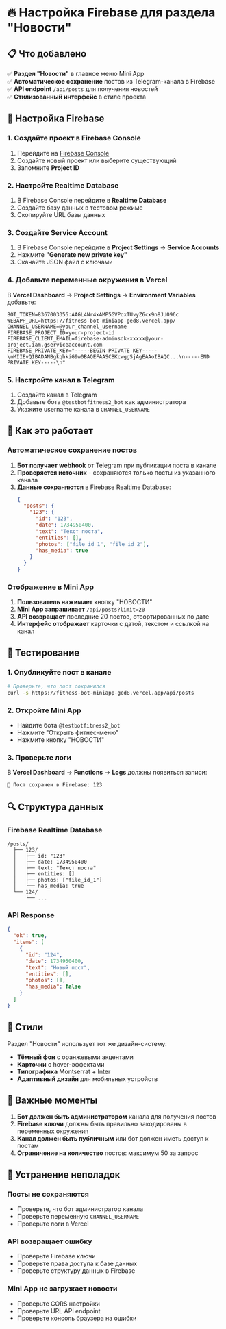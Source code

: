 # 🔥 Настройка Firebase для раздела "Новости"

## 📋 Что добавлено

✅ **Раздел "Новости"** в главное меню Mini App  
✅ **Автоматическое сохранение** постов из Telegram-канала в Firebase  
✅ **API endpoint** `/api/posts` для получения новостей  
✅ **Стилизованный интерфейс** в стиле проекта  

## 🔧 Настройка Firebase

### 1. Создайте проект в Firebase Console

1. Перейдите на [Firebase Console](https://console.firebase.google.com/)
2. Создайте новый проект или выберите существующий
3. Запомните **Project ID**

### 2. Настройте Realtime Database

1. В Firebase Console перейдите в **Realtime Database**
2. Создайте базу данных в тестовом режиме
3. Скопируйте URL базы данных

### 3. Создайте Service Account

1. В Firebase Console перейдите в **Project Settings** → **Service Accounts**
2. Нажмите **"Generate new private key"**
3. Скачайте JSON файл с ключами

### 4. Добавьте переменные окружения в Vercel

В **Vercel Dashboard** → **Project Settings** → **Environment Variables** добавьте:

```
BOT_TOKEN=8367003356:AAGL4Nr4xAMP5GVPoxTUvyZ6cx9n8JU096c
WEBAPP_URL=https://fitness-bot-miniapp-ged8.vercel.app/
CHANNEL_USERNAME=@your_channel_username
FIREBASE_PROJECT_ID=your-project-id
FIREBASE_CLIENT_EMAIL=firebase-adminsdk-xxxxx@your-project.iam.gserviceaccount.com
FIREBASE_PRIVATE_KEY="-----BEGIN PRIVATE KEY-----\nMIIEvQIBADANBgkqhkiG9w0BAQEFAASCBKcwggSjAgEAAoIBAQC...\n-----END PRIVATE KEY-----\n"
```

### 5. Настройте канал в Telegram

1. Создайте канал в Telegram
2. Добавьте бота `@testbotfitness2_bot` как администратора
3. Укажите username канала в `CHANNEL_USERNAME`

## 🚀 Как это работает

### Автоматическое сохранение постов

1. **Бот получает webhook** от Telegram при публикации поста в канале
2. **Проверяется источник** - сохраняются только посты из указанного канала
3. **Данные сохраняются** в Firebase Realtime Database:
   ```json
   {
     "posts": {
       "123": {
         "id": "123",
         "date": 1734950400,
         "text": "Текст поста",
         "entities": [],
         "photos": ["file_id_1", "file_id_2"],
         "has_media": true
       }
     }
   }
   ```

### Отображение в Mini App

1. **Пользователь нажимает** кнопку "НОВОСТИ"
2. **Mini App запрашивает** `/api/posts?limit=20`
3. **API возвращает** последние 20 постов, отсортированных по дате
4. **Интерфейс отображает** карточки с датой, текстом и ссылкой на канал

## 📱 Тестирование

### 1. Опубликуйте пост в канале
```bash
# Проверьте, что пост сохранился
curl -s https://fitness-bot-miniapp-ged8.vercel.app/api/posts
```

### 2. Откройте Mini App
- Найдите бота `@testbotfitness2_bot`
- Нажмите "Открыть фитнес-меню"
- Нажмите кнопку "НОВОСТИ"

### 3. Проверьте логи
В **Vercel Dashboard** → **Functions** → **Logs** должны появиться записи:
```
📝 Пост сохранен в Firebase: 123
```

## 🔍 Структура данных

### Firebase Realtime Database
```
/posts/
  ├── 123/
  │   ├── id: "123"
  │   ├── date: 1734950400
  │   ├── text: "Текст поста"
  │   ├── entities: []
  │   ├── photos: ["file_id_1"]
  │   └── has_media: true
  └── 124/
      └── ...
```

### API Response
```json
{
  "ok": true,
  "items": [
    {
      "id": "124",
      "date": 1734950400,
      "text": "Новый пост",
      "entities": [],
      "photos": [],
      "has_media": false
    }
  ]
}
```

## 🎨 Стили

Раздел "Новости" использует тот же дизайн-систему:
- **Тёмный фон** с оранжевыми акцентами
- **Карточки** с hover-эффектами
- **Типографика** Montserrat + Inter
- **Адаптивный дизайн** для мобильных устройств

## 🚨 Важные моменты

1. **Бот должен быть администратором** канала для получения постов
2. **Firebase ключи** должны быть правильно закодированы в переменных окружения
3. **Канал должен быть публичным** или бот должен иметь доступ к постам
4. **Ограничение на количество** постов: максимум 50 за запрос

## 🔧 Устранение неполадок

### Посты не сохраняются
- Проверьте, что бот администратор канала
- Проверьте переменную `CHANNEL_USERNAME`
- Проверьте логи в Vercel

### API возвращает ошибку
- Проверьте Firebase ключи
- Проверьте права доступа к базе данных
- Проверьте структуру данных в Firebase

### Mini App не загружает новости
- Проверьте CORS настройки
- Проверьте URL API endpoint
- Проверьте консоль браузера на ошибки
